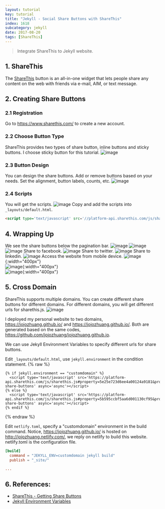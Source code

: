 ```yaml
---
layout: tutorial
key: tutorial
title: "Jekyll - Social Share Buttons with ShareThis"
index: 1618
subcategory: jekyll
date: 2017-08-20
tags: [ShareThis]
---
```


> Integrate ShareThis to Jekyll website.

## 1. ShareThis
The [ShareThis](https://www.sharethis.com/) button is an all-in-one widget that lets people share any content on the web with friends via e-mail, AIM, or text message.

## 2. Creating Share Buttons
### 2.1 Registration
Go to https://www.sharethis.com/ to create a new account.
### 2.2 Choose Button Type
ShareThis provides two types of share button, inline buttons and sticky buttons. I choose sticky button for this tutorial.
![image](/assets/images/jekyll/1618/buttontype.png)
### 2.3 Button Design
You can design the share buttons. Add or remove buttons based on your needs. Set the alignment, button labels, counts, etc.
![image](/assets/images/jekyll/1618/buttondesign.png)
### 2.4 Scripts
You will get the scripts.
![image](/assets/images/jekyll/1618/scripts.png)
Copy and add the scripts into `_layouts/default.html`.
```html
<script type='text/javascript' src='//platform-api.sharethis.com/js/sharethis.js#property=5b595ccbf5aa6d001130cf95&product=sticky-share-buttons' async='async'></script>
```

## 4. Wrapping Up
We see the share buttons below the pagination bar.
![image](/assets/images/jekyll/1618/desktop_home.png)
![image](/assets/images/jekyll/1618/desktop_tutorial.png)
![image](/assets/images/jekyll/1618/desktop_201.png)
Share to facebook.
![image](/assets/images/jekyll/1618/sharing_facebook.png)
Share to twitter.
![image](/assets/images/jekyll/1618/sharing_twitter.png)
Share to linkedin.
![image](/assets/images/jekyll/1618/sharing_linkedin.png)
Access the website from mobile device.
![image](/assets/images/jekyll/1618/mobile_home.png){:width="400px"}  
![image](/assets/images/jekyll/1618/mobile_tutorial.png){:width="400px"}  
![image](/assets/images/jekyll/1618/mobile_201.png){:width="400px"}  

## 5. Cross Domain
ShareThis supports multiple domains. You can create different share buttons for different domains. For different domains, you will get different urls for sharethis.js.
![image](/assets/images/jekyll/1618/multi-domain.png)

I deployed my personal website to two domains, https://jojozhuang.github.io/ and https://jojozhuang.github.io/. Both are generated based on the same codes, https://github.com/jojozhuang/jojozhuang.github.io.

We can use Jekyll Environment Variables to specify different urls for share buttons.

Edit `_layouts/default.html`, use `jekyll.environment` in the condition statement.
{% raw %}
```raw
{% if jekyll.environment == "customdomain" %}
  <script type='text/javascript' src='https://platform-api.sharethis.com/js/sharethis.js#property=5e25e723d6ee4a00124a9181&product=sticky-share-buttons' async='async'></script>
{% else %}
  <script type='text/javascript' src='https://platform-api.sharethis.com/js/sharethis.js#property=5b595ccbf5aa6d001130cf95&product=sticky-share-buttons' async='async'></script>
{% endif %}
```
{% endraw %}

Edit `netlify.toml`, specify a "customdomain" environment in the build command. Notice, https://jojozhuang.github.io/ is hosted on http://jojozhuang.netlify.com/, we reply on netlify to build this website. netlify.toml is the configuration file.
```toml
[build]
  command = "JEKYLL_ENV=customdomain jekyll build"
  publish = "_site/"

...
```

## 6. References:
* [ShareThis - Getting Share Buttons](https://platform.sharethis.com/sticky-share-buttons)
* [Jekyll Environment Variables](https://jekyllrb.com/docs/configuration/environments/)
